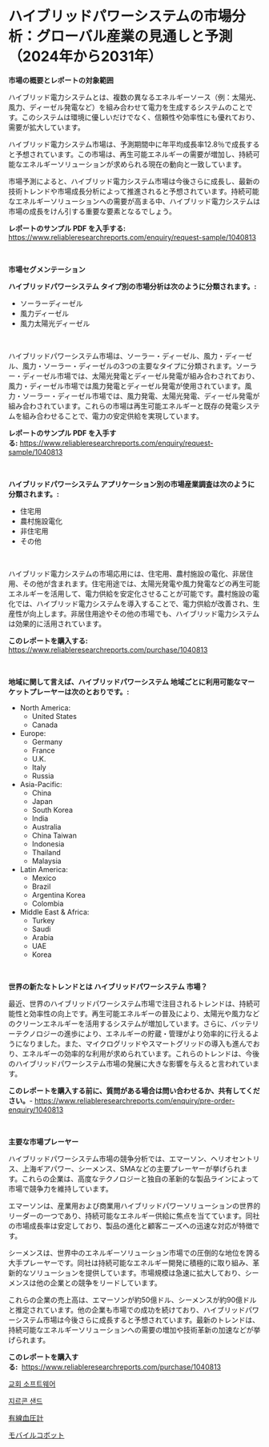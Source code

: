 <p><h1>ハイブリッドパワーシステムの市場分析：グローバル産業の見通しと予測（2024年から2031年）</h1></p><p><strong>市場の概要とレポートの対象範囲</strong></p>
<p><p>ハイブリッド電力システムとは、複数の異なるエネルギーソース（例：太陽光、風力、ディーゼル発電など）を組み合わせて電力を生成するシステムのことです。このシステムは環境に優しいだけでなく、信頼性や効率性にも優れており、需要が拡大しています。</p><p>ハイブリッド電力システム市場は、予測期間中に年平均成長率12.8％で成長すると予想されています。この市場は、再生可能エネルギーの需要が増加し、持続可能なエネルギーソリューションが求められる現在の動向と一致しています。</p><p>市場予測によると、ハイブリッド電力システム市場は今後さらに成長し、最新の技術トレンドや市場成長分析によって推進されると予想されています。持続可能なエネルギーソリューションへの需要が高まる中、ハイブリッド電力システムは市場の成長をけん引する重要な要素となるでしょう。</p></p>
<p><strong>レポートのサンプル PDF を入手する:</strong> <a href="https://www.reliableresearchreports.com/enquiry/request-sample/1040813">https://www.reliableresearchreports.com/enquiry/request-sample/1040813</a></p>
<p>&nbsp;</p>
<p><strong>市場セグメンテーション</strong></p>
<p><strong>ハイブリッドパワーシステム タイプ別の市場分析は次のように分類されます。:</strong></p>
<p><ul><li>ソーラーディーゼル</li><li>風力ディーゼル</li><li>風力太陽光ディーゼル</li></ul></p>
<p>&nbsp;</p>
<p><p>ハイブリッドパワーシステム市場は、ソーラー・ディーゼル、風力・ディーゼル、風力・ソーラー・ディーゼルの3つの主要なタイプに分類されます。ソーラー・ディーゼル市場では、太陽光発電とディーゼル発電が組み合わされており、風力・ディーゼル市場では風力発電とディーゼル発電が使用されています。風力・ソーラー・ディーゼル市場では、風力発電、太陽光発電、ディーゼル発電が組み合わされています。これらの市場は再生可能エネルギーと既存の発電システムを組み合わせることで、電力の安定供給を実現しています。</p></p>
<p><strong>レポートのサンプル PDF を入手する:</strong>&nbsp;<a href="https://www.reliableresearchreports.com/enquiry/request-sample/1040813">https://www.reliableresearchreports.com/enquiry/request-sample/1040813</a></p>
<p>&nbsp;</p>
<p><strong> ハイブリッドパワーシステム アプリケーション別の市場産業調査は次のように分類されます。:</strong></p>
<p><ul><li>住宅用</li><li>農村施設電化</li><li>非住宅用</li><li>その他</li></ul></p>
<p>&nbsp;</p>
<p><p>ハイブリッド電力システムの市場応用には、住宅用、農村施設の電化、非居住用、その他が含まれます。住宅用途では、太陽光発電や風力発電などの再生可能エネルギーを活用して、電力供給を安定化させることが可能です。農村施設の電化では、ハイブリッド電力システムを導入することで、電力供給が改善され、生産性が向上します。非居住用途やその他の市場でも、ハイブリッド電力システムは効果的に活用されています。</p></p>
<p><strong>このレポートを購入する:</strong>&nbsp; <a href="https://www.reliableresearchreports.com/purchase/1040813">https://www.reliableresearchreports.com/purchase/1040813</a></p>
<p>&nbsp;</p>
<p><strong>地域に関して言えば、ハイブリッドパワーシステム 地域ごとに利用可能なマーケットプレーヤーは次のとおりです。:</strong></p>
<p><ul>
    <li>
        North America:
        <ul>
            <li>United States</li>
            <li>Canada</li>
        </ul>
    </li>
    <li>
        Europe:
        <ul>
            <li>Germany</li>
            <li>France</li>
            <li>U.K.</li>
            <li>Italy</li>
            <li>Russia</li>
        </ul>
    </li>
    <li>
        Asia-Pacific:
        <ul>
            <li>China</li>
            <li>Japan</li>
            <li>South Korea</li>
            <li>India</li>
            <li>Australia</li>
            <li>China Taiwan</li>
            <li>Indonesia</li>
            <li>Thailand</li>
            <li>Malaysia</li>
        </ul>
    </li>
    <li>
        Latin America:
        <ul>
            <li>Mexico</li>
            <li>Brazil</li>
            <li>Argentina Korea</li>
            <li>Colombia</li>
        </ul>
    </li>
    <li>
        Middle East & Africa:
        <ul>
            <li>Turkey</li>
            <li>Saudi</li>
            <li>Arabia</li>
            <li>UAE</li>
            <li>Korea</li>
        </ul>
    </li>
    </ul></p>
<p>&nbsp;</p>
<p><strong>世界の新たなトレンドとは ハイブリッドパワーシステム 市場？</strong></p>
<p><p>最近、世界のハイブリッドパワーシステム市場で注目されるトレンドは、持続可能性と効率性の向上です。再生可能エネルギーの普及により、太陽光や風力などのクリーンエネルギーを活用するシステムが増加しています。さらに、バッテリーテクノロジーの進歩により、エネルギーの貯蔵・管理がより効率的に行えるようになりました。また、マイクログリッドやスマートグリッドの導入も進んでおり、エネルギーの効率的な利用が求められています。これらのトレンドは、今後のハイブリッドパワーシステム市場の発展に大きな影響を与えると言われています。</p></p>
<p><strong>このレポートを購入する前に、質問がある場合は問い合わせるか、共有してください。</strong>- <a href="https://www.reliableresearchreports.com/enquiry/pre-order-enquiry/1040813">https://www.reliableresearchreports.com/enquiry/pre-order-enquiry/1040813</a></p>
<p>&nbsp;</p>
<p><strong>主要な市場プレーヤー</strong></p>
<p><p>ハイブリッドパワーシステム市場の競争分析では、エマーソン、ヘリオセントリス、上海ギアパワー、シーメンス、SMAなどの主要プレーヤーが挙げられます。これらの企業は、高度なテクノロジーと独自の革新的な製品ラインによって市場で競争力を維持しています。</p><p>エマーソンは、産業用および商業用ハイブリッドパワーソリューションの世界的リーダーの一つであり、持続可能なエネルギー供給に焦点を当てています。同社の市場成長率は安定しており、製品の進化と顧客ニーズへの迅速な対応が特徴です。</p><p>シーメンスは、世界中のエネルギーソリューション市場での圧倒的な地位を誇る大手プレーヤーです。同社は持続可能なエネルギー開発に積極的に取り組み、革新的なソリューションを提供しています。市場規模は急速に拡大しており、シーメンスは他の企業との競争をリードしています。</p><p>これらの企業の売上高は、エマーソンが約50億ドル、シーメンスが約90億ドルと推定されています。他の企業も市場での成功を続けており、ハイブリッドパワーシステム市場は今後さらに成長すると予想されています。最新のトレンドは、持続可能なエネルギーソリューションへの需要の増加や技術革新の加速などが挙げられます。</p></p>
<p><strong>このレポートを購入する:</strong>&nbsp;&nbsp;<a href="https://www.reliableresearchreports.com/purchase/1040813">https://www.reliableresearchreports.com/purchase/1040813</a></p>
<p><p><a href="https://medium.com/@alexemumu2022/%EA%B5%90%ED%9A%8C-%EC%86%8C%ED%94%84%ED%8A%B8%EC%9B%A8%EC%96%B4-%EC%8B%9C%EC%9E%A5%EC%9D%80-%EC%8B%9C%EC%9E%A5-%EC%A0%90%EC%9C%A0%EC%9C%A8-%EA%B7%9C%EB%AA%A8-%EB%B0%8F-2031%EB%85%84%EA%B9%8C%EC%A7%80%EC%9D%98-%EC%98%88%EC%B8%A1%EC%97%90-%EC%B4%88%EC%A0%90%EC%9D%84-%EB%A7%9E%EC%B6%94%EA%B3%A0-%EC%9E%88%EC%8A%B5%EB%8B%88%EB%8B%A4-601a7a6ef2b3">교회 소프트웨어</a></p><p><a href="https://medium.com/@munchkin678568/%EC%A7%80%EB%A5%B4%EC%BD%98-%EC%82%AC%EC%9D%B4%EC%A6%88-%EC%8B%9C%EC%9E%A5-%EC%8B%9C%EC%9E%A5-%EC%A0%84%EB%A7%9D-%EB%B0%8F-%EC%8B%9C%EC%9E%A5-%EC%98%88%EC%B8%A1-2024%EB%85%84%EB%B6%80%ED%84%B0-2031%EB%85%84%EA%B9%8C%EC%A7%80-658f7671858c">지르콘 샌드</a></p><p><a href="https://medium.com/@isabeleterson7845/%E6%9C%89%E7%B7%9A%E8%A1%80%E5%9C%A7%E8%A8%88%E5%B8%82%E5%A0%B4%E8%A6%8F%E6%A8%A1-cagr-%E3%83%88%E3%83%AC%E3%83%B3%E3%83%892024-2030-0507cdc10a72">有線血圧計</a></p><p><a href="https://medium.com/@michaelerde565/%E3%83%A2%E3%83%90%E3%82%A4%E3%83%AB%E3%82%B3%E3%83%9C%E3%83%83%E3%83%88%E5%B8%82%E5%A0%B4%E3%83%AC%E3%83%9D%E3%83%BC%E3%83%88%E3%81%AF-%E3%81%93%E3%81%AE%E5%B8%82%E5%A0%B4%E3%81%AE%E6%9C%80%E6%96%B0%E3%81%AE%E3%83%88%E3%83%AC%E3%83%B3%E3%83%89%E3%81%A8%E6%88%90%E9%95%B7%E6%A9%9F%E4%BC%9A%E3%82%92%E6%98%8E%E3%82%89%E3%81%8B%E3%81%AB%E3%81%97%E3%81%A6%E3%81%84%E3%81%BE%E3%81%99-a3e5e1b39d9a">モバイルコボット</a></p></p>